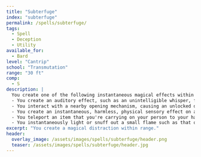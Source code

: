 ```yaml
---
title: "Subterfuge"
index: "subterfuge"
permalink: /spells/subterfuge/
tags:
  - Spell
  - Deception
  - Utility
available_for:
  - Bard
level: "Cantrip"
school: "Transmutation"
range: "30 ft"
comp:
  - S
description: |
  You create one of the following instantaneous magical effects within range:
  - You create an auditory effect, such as an unintelligible whisper, faint musical notes, or creaky floorboards.
  - You interact with a nearby opening mechanism, causing an unlocked door, window, or container to softly open or close.
  - You create an instantaneous, harmless, physical sensory effect on another person, such as a tap on the shoulder, warm breathing against the neck, or a light tug on a pocket.
  - You teleport an item that you're carrying on your person to your hand, or from your hand to a place such as your belt or your backpack.
  - You instantaneously light or snuff out a small flame such as that of a candle or a torch.
excerpt: "You create a magical distraction within range."
header:
  overlay_image: /assets/images/spells/subterfuge/header.png
  teaser: /assets/images/spells/subterfuge/header.jpg
---
```

